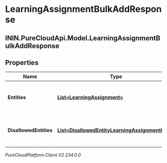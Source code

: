 # LearningAssignmentBulkAddResponse

## ININ.PureCloudApi.Model.LearningAssignmentBulkAddResponse

## Properties

|Name | Type | Description | Notes|
|------------ | ------------- | ------------- | -------------|
| **Entities** | [**List&lt;LearningAssignment&gt;**](LearningAssignment) | The learning assignments that were assigned correctly | [optional] |
| **DisallowedEntities** | [**List&lt;DisallowedEntityLearningAssignmentItem&gt;**](DisallowedEntityLearningAssignmentItem) | The items that were not allowed to be assigned | [optional] |



_PureCloudPlatform.Client.V2 234.0.0_

